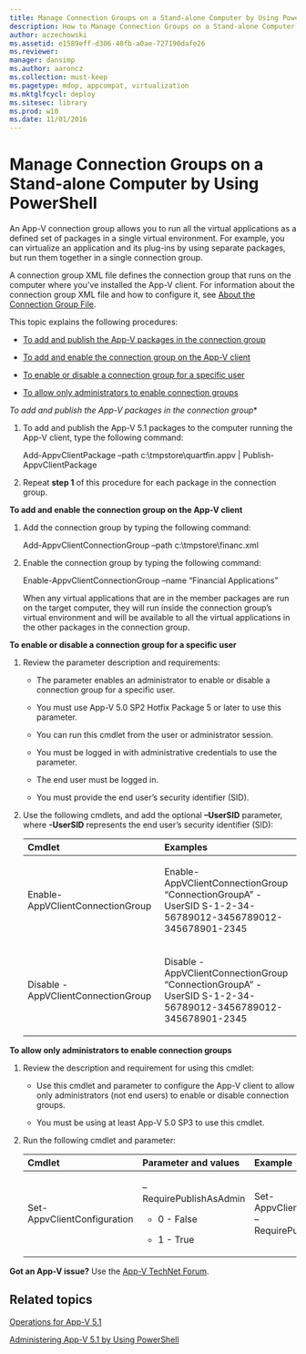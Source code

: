 ```yaml
---
title: Manage Connection Groups on a Stand-alone Computer by Using PowerShell
description: How to Manage Connection Groups on a Stand-alone Computer by Using PowerShell
author: aczechowski
ms.assetid: e1589eff-d306-40fb-a0ae-727190dafe26
ms.reviewer: 
manager: dansimp
ms.author: aaroncz
ms.collection: must-keep
ms.pagetype: mdop, appcompat, virtualization
ms.mktglfcycl: deploy
ms.sitesec: library
ms.prod: w10
ms.date: 11/01/2016
---
```



#  Manage Connection Groups on a Stand-alone Computer by Using PowerShell


An App-V connection group allows you to run all the virtual applications as a defined set of packages in a single virtual environment. For example, you can virtualize an application and its plug-ins by using separate packages, but run them together in a single connection group.

A connection group XML file defines the connection group that runs on the computer where you’ve installed the App-V client. For information about the connection group XML file and how to configure it, see [About the Connection Group File](about-the-connection-group-file51.md).

This topic explains the following procedures:

-   [To add and publish the App-V packages in the connection group](#bkmk-add-pub-pkgs-in-cg)

-   [To add and enable the connection group on the App-V client](#bkmk-add-enable-cg-on-clt)

-   [To enable or disable a connection group for a specific user](#bkmk-enable-cg-for-user-poshtopic)

-   [To allow only administrators to enable connection groups](#bkmk-admin-only-posh-topic-cg)

<a href="" id="bkmk-add-pub-pkgs-in-cg"></a>*To add and publish the App-V packages in the connection group**

1.  To add and publish the App-V 5.1 packages to the computer running the App-V client, type the following command:

    Add-AppvClientPackage –path c:\\tmpstore\\quartfin.appv | Publish-AppvClientPackage

2.  Repeat **step 1** of this procedure for each package in the connection group.

<a href="" id="bkmk-add-enable-cg-on-clt"></a>**To add and enable the connection group on the App-V client**

1.  Add the connection group by typing the following command:

    Add-AppvClientConnectionGroup –path c:\\tmpstore\\financ.xml

2.  Enable the connection group by typing the following command:

    Enable-AppvClientConnectionGroup –name “Financial Applications”

    When any virtual applications that are in the member packages are run on the target computer, they will run inside the connection group’s virtual environment and will be available to all the virtual applications in the other packages in the connection group.

<a href="" id="bkmk-enable-cg-for-user-poshtopic"></a>**To enable or disable a connection group for a specific user**

1.  Review the parameter description and requirements:

    -   The parameter enables an administrator to enable or disable a connection group for a specific user.

    -   You must use App-V 5.0 SP2 Hotfix Package 5 or later to use this parameter.

    -   You can run this cmdlet from the user or administrator session.

    -   You must be logged in with administrative credentials to use the parameter.

    -   The end user must be logged in.

    -   You must provide the end user’s security identifier (SID).

2.  Use the following cmdlets, and add the optional **–UserSID** parameter, where **-UserSID** represents the end user’s security identifier (SID):

    <table>
    <colgroup>
    <col width="50%" />
    <col width="50%" />
    </colgroup>
    <thead>
    <tr class="header">
    <th align="left">Cmdlet</th>
    <th align="left">Examples</th>
    </tr>
    </thead>
    <tbody>
    <tr class="odd">
    <td align="left"><p>Enable-AppVClientConnectionGroup</p></td>
    <td align="left"><p>Enable-AppVClientConnectionGroup “ConnectionGroupA” -UserSID S-1-2-34-56789012-3456789012-345678901-2345</p></td>
    </tr>
    <tr class="even">
    <td align="left"><p>Disable -AppVClientConnectionGroup</p></td>
    <td align="left"><p>Disable -AppVClientConnectionGroup “ConnectionGroupA” -UserSID S-1-2-34-56789012-3456789012-345678901-2345</p></td>
    </tr>
    </tbody>
    </table>

<a href="" id="bkmk-admin-only-posh-topic-cg"></a>**To allow only administrators to enable connection groups**

1.  Review the description and requirement for using this cmdlet:

    -   Use this cmdlet and parameter to configure the App-V client to allow only administrators (not end users) to enable or disable connection groups.

    -   You must be using at least App-V 5.0 SP3 to use this cmdlet.

2.  Run the following cmdlet and parameter:

    <table>
    <colgroup>
    <col width="33%" />
    <col width="33%" />
    <col width="33%" />
    </colgroup>
    <thead>
    <tr class="header">
    <th align="left">Cmdlet</th>
    <th align="left">Parameter and values</th>
    <th align="left">Example</th>
    </tr>
    </thead>
    <tbody>
    <tr class="odd">
    <td align="left"><p>Set-AppvClientConfiguration</p></td>
    <td align="left"><p>–RequirePublishAsAdmin</p>
    <ul>
    <li><p>0 - False</p></li>
    <li><p>1 - True</p></li>
    </ul></td>
    <td align="left"><p>Set-AppvClientConfiguration –RequirePublishAsAdmin1</p></td>
    </tr>
    </tbody>
    </table>



**Got an App-V issue?** Use the [App-V TechNet Forum](https://social.technet.microsoft.com/Forums/home?forum=mdopappv).

## Related topics


[Operations for App-V 5.1](operations-for-app-v-51.md)

[Administering App-V 5.1 by Using PowerShell](administering-app-v-51-by-using-powershell.md)










